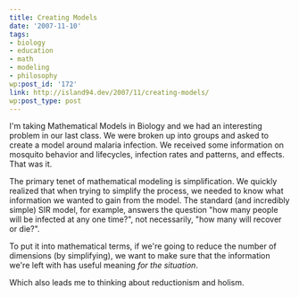 ```yaml
---
title: Creating Models
date: '2007-11-10'
tags:
- biology
- education
- math
- modeling
- philosophy
wp:post_id: '172'
link: http://island94.dev/2007/11/creating-models/
wp:post_type: post
---
```


I'm taking Mathematical Models in Biology and we had an interesting problem in our last class.  We were broken up into groups and asked to create a model around malaria infection.  We received some information on mosquito behavior and lifecycles, infection rates and patterns, and effects.  That was it.

The primary tenet of mathematical modeling is simplification.  We quickly realized that when trying to simplify the process, we needed to know what information we wanted to gain from the model.  The standard (and incredibly simple) SIR model, for example, answers the question "how many people will be infected at any one time?", not necessarily, "how many will recover or die?".

To put it into mathematical terms, if we're going to reduce the number of dimensions (by simplifying), we want to make sure that the information we're left with has useful meaning <em>for the situation</em>.

Which also leads me to thinking about reductionism and holism.

